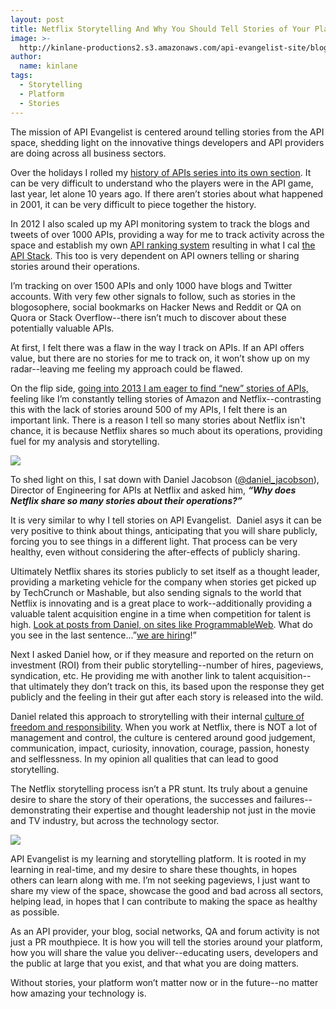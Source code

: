 ```yaml
---
layout: post
title: Netflix Storytelling And Why You Should Tell Stories of Your Platform
image: >-
  http://kinlane-productions2.s3.amazonaws.com/api-evangelist-site/blog/netflix-square.png
author:
  name: kinlane
tags:
  - Storytelling
  - Platform
  - Stories
---
```

The mission of API Evangelist is centered around telling stories from the API space, shedding light on the innovative things developers and API providers are doing across all business sectors.

Over the holidays I rolled my [history of APIs series into its own section](/history/ "History of APIs"). It can be very difficult to understand who the players were in the API game, last year, let alone 10 years ago. If there aren’t stories about what happened in 2001, it can be very difficult to piece together the history.

In 2012 I also scaled up my API monitoring system to track the blogs and tweets of over 1000 APIs, providing a way for me to track activity across the space and establish my own [API ranking system](http://theapistack.com/ranking.html "API Ranking System") resulting in what I cal [the API Stack](http://theapistack.com "The API Stack"). This too is very dependent on API owners telling or sharing stories around their operations.

I’m tracking on over 1500 APIs and only 1000 have blogs and Twitter accounts. With very few other signals to follow, such as stories in the blogosophere, social bookmarks on Hacker News and Reddit or QA on Quora or Stack Overflow--there isn’t much to discover about these potentially valuable APIs.

At first, I felt there was a flaw in the way I track on APIs. If an API offers value, but there are no stories for me to track on, it won’t show up on my radar--leaving me feeling my approach could be flawed.

On the flip side, [going into 2013 I am eager to find “new” stories of APIs,](http://apievangelist.com/2012/12/27/new-api-stories-in-2013/) feeling like I’m constantly telling stories of Amazon and Netflix--contrasting this with the lack of stories around 500 of my APIs, I felt there is an important link. There is a reason I tell so many stories about Netflix isn't chance, it is because Netflix shares so much about its operations, providing fuel for my analysis and storytelling.

![](https://s3.amazonaws.com/kinlane-productions2/api-evangelist/netflix/daniel-jacobson-netflix.JPG)

To shed light on this, I sat down with Daniel Jacobson ([@daniel\_jacobson](https://fr.twitter.com/daniel_jacobson)), Director of Engineering for APIs at Netflix and asked him, **_“Why does Netflix share so many stories about their operations?”_**

It is very similar to why I tell stories on API Evangelist.  Daniel asys it can be very positive to think about things, anticipating that you will share publicly, forcing you to see things in a different light. That process can be very healthy, even without considering the after-effects of publicly sharing.

Ultimately Netflix shares its stories publicly to set itself as a thought leader, providing a marketing vehicle for the company when stories get picked up by TechCrunch or Mashable, but also sending signals to the world that Netflix is innovating and is a great place to work--additionally providing a valuable talent acquisition engine in a time when competition for talent is high. [Look at posts from Daniel, on sites like ProgrammableWeb](http://blog.programmableweb.com/2012/05/15/why-rest-keeps-me-up-at-night/). What do you see in the last sentence...”[we are hiring](http://jobs.netflix.com/jobsListing.html?function=Engineering)!”

Next I asked Daniel how, or if they measure and reported on the return on investment (ROI) from their public storytelling--number of hires, pageviews, syndication, etc. He providing me with another link to talent acquisition--that ultimately they don’t track on this, its based upon the response they get publicly and the feeling in their gut after each story is released into the wild.

Daniel related this approach to strorytelling with their internal [culture of freedom and responsibility](http://www.slideshare.net/reed2001/culture-1798664). When you work at Netflix, there is NOT a lot of management and control, the culture is centered around good judgement, communication, impact, curiosity, innovation, courage, passion, honesty and selflessness. In my opinion all qualities that can lead to good storytelling.

The Netflix storytelling process isn’t a PR stunt. Its truly about a genuine desire to share the story of their operations, the successes and failures--demonstrating their expertise and thought leadership not just in the movie and TV industry, but across the technology sector.

![](https://s3.amazonaws.com/kinlane-productions2/api-evangelist/netflix/netflix-reed-hastings.jpg)

API Evangelist is my learning and storytelling platform. It is rooted in my learning in real-time, and my desire to share these thoughts, in hopes others can learn along with me. I’m not seeking pageviews, I just want to share my view of the space, showcase the good and bad across all sectors, helping lead, in hopes that I can contribute to making the space as healthy as possible.

As an API provider, your blog, social networks, QA and forum activity is not just a PR mouthpiece. It is how you will tell the stories around your platform, how you will share the value you deliver--educating users, developers and the public at large that you exist, and that what you are doing matters.

Without stories, your platform won’t matter now or in the future--no matter how amazing your technology is.
